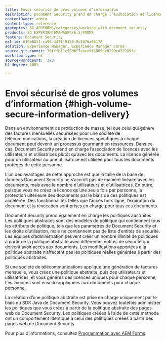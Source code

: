 ```yaml
---
title: Envoi sécurisé de gros volumes d’information
description: Document Security prend en charge l’association de licences avec des utilisateurs et utilisatrices, plutôt qu’avec des documents dans les environnements de production de masse.
contentOwner: admin
content-type: reference
geptopics: SG_AEMFORMS/categories/working_with_document_security
products: SG_EXPERIENCEMANAGER/6.5/FORMS
feature: Document Security
exl-id: 616e8821-ca96-4471-9120-0e1076a06178
solution: Experience Manager, Experience Manager Forms
source-git-commit: 76fffb11c56dbf7ebee9f6805ae0799cd32985fe
workflow-type: ht
source-wordcount: '320'
ht-degree: 100%

---
```


# Envoi sécurisé de gros volumes d’information {#high-volume-secure-information-delivery}

Dans un environnement de production de masse, tel que celui qui génère des factures mensuelles sécurisées pour une société de télécommunications, la création de licences spécifiques à chaque document peut devenir un processus gourmand en ressources. Dans ce cas, Document Security prend en charge l’association de licences avec les utilisateurs et utilisatrices plutôt qu’avec les documents. La licence générée pour un utilisateur ou une utilisatrice est utilisée pour tous les documents protégés de cette personne.

L’un des avantages de cette approche est que la taille de la base de données Document Security ne s’accroît pas de manière linéaire avec les documents, mais avec le nombre d’utilisateurs et d’utilisatrices. En outre, puisque vous ne créez la licence qu’une seule fois par personne, la protection ultérieure des documents par le biais de ces politiques est accélérée. Des fonctionnalités telles que l’accès hors ligne, l’expiration du document et la révocation sont prises en charge pour tous ces documents.

Document Security prend également en charge les politiques abstraites. Les politiques abstraites sont des modèles de politique qui contiennent tous les attributs de politique, tels que les paramètres de Document Security et les droits d’utilisation, mais ne contiennent pas de liste d’entités de sécurité. Les équipes d’administration peuvent créer un nombre illimité de politiques à partir de la politique abstraite avec différentes entités de sécurité qui doivent avoir accès aux documents. Les modifications apportées à la politique abstraite n’affectent pas les politiques réelles générées à partir des politiques abstraites.

Si une société de télécommunications applique une génération de factures mensuelle, vous créez une politique abstraite, puis des utilisateurs et utilisatrices, et vous générez des licences uniques pour chaque personne. Les licences sont ensuite appliquées aux documents pour chaque personne.

La création d’une politique abstraite est prise en charge uniquement par le biais du SDK Java de Document Security. Vous pouvez toutefois administrer les politiques que vous créez à partir de la politique abstraite des pages web de Document Security. Les politiques créées à l’aide de cette méthode ont un comportement identique à celui des politiques créées à partir des pages web de Document Security.

Pour plus d’informations, consultez [Programmation avec AEM Forms](https://www.adobe.com/go/learn_aemforms_programming_63_fr).
